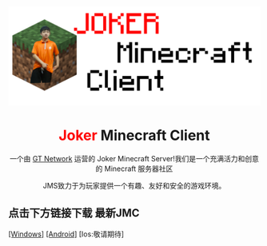 <img title="JMC" src="images/logo.png" alt="loading-ag-76" data-align="center" style="zoom:50%;">

<h1 align="center"><font color="red">Joker</font> Minecraft Client</h1>

<p align="center">一个由 <a href="gtnetwork.top">GT Network</a> 运营的 Joker Minecraft Server!我们是一个充满活力和创意的 Minecraft  服务器社区</p>

<p align="center">JMS致力于为玩家提供一个有趣、友好和安全的游戏环境。</p>

## 点击下方链接下载 最新JMC

[[Windows]](https://github.com/IamJokerZHEN/JMC/releases/download/JMCV3.1/JMC-3.1-windows-x64-installer.exe) [[Android]](Q&A/Android.md) [Ios:敬请期待]


